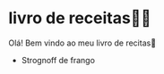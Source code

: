 # livro de receitas:man_cook:

Olá! Bem vindo ao meu livro de recitas:wave:

- Strognoff de frango

